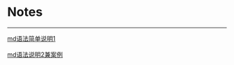 # Notes
---
[md语法简单说明1](http://www.th7.cn/web/html-css/201411/68051.shtml) </br></br>
[md语法说明2兼案例](http://guoyunsky.iteye.com/blog/1781885)</br>
    
